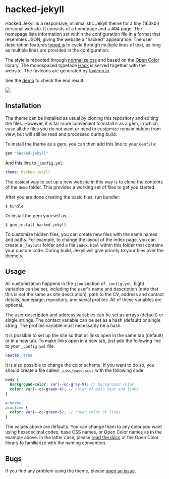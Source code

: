 # hacked-jekyll

Hacked Jekyll is a responsive, minimalistic Jekyll theme for a tiny (163kb!) personal website. It consists of a homepage and a 404 page. The homepage lists information set within the configuration file in a format that resembles JSON, giving the website a "hacked" appearance. The user description features [typed.js](https://mattboldt.com/demos/typed-js/) to cycle through multiple lines of text, as long as multiple lines are provided in the configuration.

The style is rebooted through [normalize.css](https://necolas.github.io/normalize.css/) and based on the [Open Color](https://yeun.github.io/open-color/) library. The monospaced typeface [Hack](https://sourcefoundry.org/hack/) is served together with the website. The favicons are generated by [favicon.io](https://favicon.io/).

See the [demo](https://hacked-jekyll.netlify.app) to check the end result.

![](https://github.com/piazzai/hacked-jekyll/blob/master/screenshot.png)

## Installation

The theme can be installed as usual by cloning this repository and editing the files. However, it is far more convenient to install it as a gem, in which case all the files you do not want or need to customize remain hidden from view, but will still be read and processed during build.

To install the theme as a gem, you can then add this line to your `Gemfile`:

```ruby
gem "hacked-jekyll"
```

And this line to `_config.yml`:

```yaml
theme: hacked-jekyll
```

The easiest way to set up a new website in this way is to clone the contents of the `demo` folder. This provides a working set of files to get you started.

After you are done creating the basic files, run bundler:

    $ bundle

Or install the gem yourself as:

    $ gem install hacked-jekyll

To customize hidden files, you can create new files with the same names and paths. For example, to change the layout of the index page, you can create a `_layouts` folder and a file `index.html` within this folder that contains your custom code. During build, Jekyll will give priority to your files over the theme's.

## Usage

All customization happens in the `json` section of `_config.yml`. Eight variables can be set, including the user's name and description (note that this is not the same as site description), path to the CV, address and contact details, homepage, repository, and social profiles. All of these variables are optional.

The user description and address variables can be set as arrays (default) or single strings. The contact variable can be set as a hash (default) or single string. The profiles variable must necessarily be a hash.

It is possible to set up the site so that all links open in the same tab (default) or in a new tab. To make links open in a new tab, just add the following line to your `_config.yml` file.

```yaml
newtab: true
```

It is also possible to change the color scheme. If you want to do so, you should create a file called `_sass/base.scss` with the following code:

```scss
body {
  background-color: var(--oc-gray-9); // background color
  color: var(--oc-green-4); // color of main text and links
}

a:hover,
a:active {
  color: var(--oc-green-5); // hover color of links
}
```

The values above are defaults. You can change them to any color you want using hexadecimal codes, base CSS names, or Open Color names as in the example above. In the latter case, please [read the docs](https://yeun.github.io/open-color/documents.html) of the Open Color library to familiarize with the naming convention.

## Bugs

If you find any problem using the theme, please [open an issue](https://github.com/piazzai/hacked-jekyll/issues).
